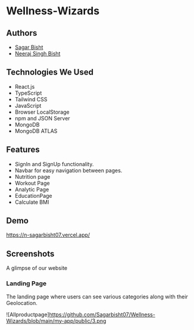 # Wellness-Wizards

## Authors

- [Sagar Bisht](https://github.com/Sagarbisht07)
- [Neeraj Singh Bisht](https://github.com/bisht1418)

## Technologies We Used
- React.js
- TypeScript
- Tailwind CSS
- JavaScript
- Browser LocalStorage
- npm and JSON Server
- MongoDB 
- MongoDB ATLAS

## Features
- SignIn and SignUp functionality.
- Navbar for easy navigation between pages.
- Nutrition page
- Workout Page
- Analytic Page
- EducationPage
- Calculate BMI

## Demo

https://n-sagarbisht07.vercel.app/


## Screenshots
A glimpse of our website

### Landing Page

The landing page where users can see various categories along with their Geolocation.

![Allproductpage]https://github.com/Sagarbisht07/Wellness-Wizards/blob/main/my-app/public/3.png
